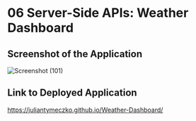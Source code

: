 # 06 Server-Side APIs: Weather Dashboard

## Screenshot of the Application
![Screenshot (101)](https://github.com/JulianTymeczko/Weather-Dashboard/assets/130944880/2154d150-6c6b-4dd9-bf65-77a515a6cf9d)

## Link to Deployed Application
https://juliantymeczko.github.io/Weather-Dashboard/
